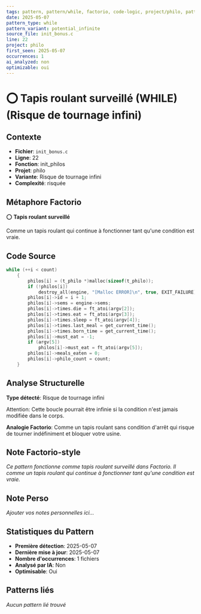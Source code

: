 ```yaml
---
tags: pattern, pattern/while, factorio, code-logic, project/philo, pattern/variant/potential_infinite
date: 2025-05-07
pattern_type: while
pattern_variant: potential_infinite
source_file: init_bonus.c
line: 22
project: philo
first_seen: 2025-05-07
occurrences: 1
ai_analyzed: non
optimizable: oui
---
```


# ⭕ Tapis roulant surveillé (WHILE) (Risque de tournage infini)

## Contexte
- **Fichier**: `init_bonus.c`
- **Ligne**: 22
- **Fonction**: init_philos
- **Projet**: philo
- **Variante**: Risque de tournage infini
- **Complexité**: risquée

## Métaphore Factorio
⭕ **Tapis roulant surveillé**

Comme un tapis roulant qui continue à fonctionner tant qu'une condition est vraie.

## Code Source
```c
while (++i < count)
	{
		philos[i] = (t_philo *)malloc(sizeof(t_philo));
		if (!philos[i])
			destroy_all(engine, "[Malloc ERROR]\n", true, EXIT_FAILURE);
		philos[i]->id = i + 1;
		philos[i]->sems = engine->sems;
		philos[i]->times.die = ft_atoi(argv[2]);
		philos[i]->times.eat = ft_atoi(argv[3]);
		philos[i]->times.sleep = ft_atoi(argv[4]);
		philos[i]->times.last_meal = get_current_time();
		philos[i]->times.born_time = get_current_time();
		philos[i]->must_eat = -1;
		if (argv[5])
			philos[i]->must_eat = ft_atoi(argv[5]);
		philos[i]->meals_eaten = 0;
		philos[i]->philo_count = count;
	}
```

## Analyse Structurelle
**Type détecté**: Risque de tournage infini

Attention: Cette boucle pourrait être infinie si la condition n'est jamais modifiée dans le corps.

**Analogie Factorio**:
Comme un tapis roulant sans condition d'arrêt qui risque de tourner indéfiniment et bloquer votre usine.

## Note Factorio-style
*Ce pattern fonctionne comme tapis roulant surveillé dans Factorio. Il comme un tapis roulant qui continue à fonctionner tant qu'une condition est vraie.*

## Note Perso
*Ajouter vos notes personnelles ici...*

## Statistiques du Pattern
- **Première détection**: 2025-05-07
- **Dernière mise à jour**: 2025-05-07
- **Nombre d'occurrences**: 1 fichiers
- **Analysé par IA**: Non
- **Optimisable**: Oui

## Patterns liés
*Aucun pattern lié trouvé*
